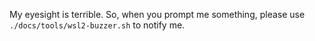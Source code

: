 <!-- ---
!-- Timestamp: 2025-05-12 14:41:39
!-- Author: ywatanabe
!-- File: /home/ywatanabe/.claude/guidelines/guidelines_notification_rules.md
!-- --- -->

My eyesight is terrible. So, when you prompt me something, please use `./docs/tools/wsl2-buzzer.sh` to notify me.

<!-- EOF -->